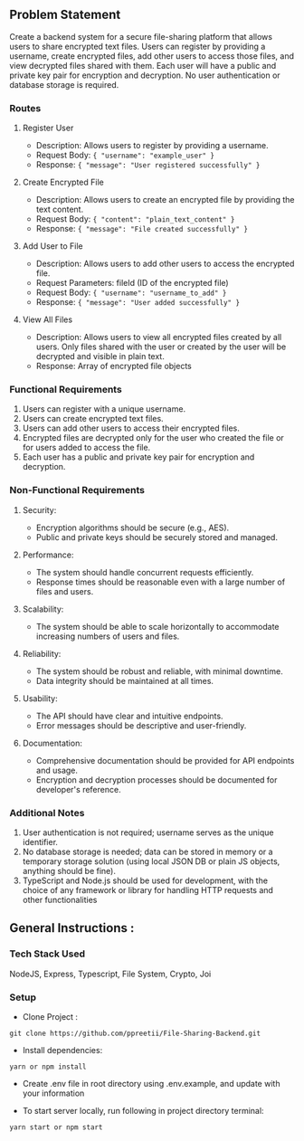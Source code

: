 ## Problem Statement
Create a backend system for a secure file-sharing platform that allows users to share encrypted
text files. Users can register by providing a username, create encrypted files, add other users to
access those files, and view decrypted files shared with them. Each user will have a public and
private key pair for encryption and decryption. No user authentication or database storage is
required.

### Routes
1. Register User
   - Description: Allows users to register by providing a username.
   - Request Body: `{ "username": "example_user" }`
   - Response: `{ "message": "User registered successfully" }`
   
2. Create Encrypted File
   - Description: Allows users to create an encrypted file by providing the text content.
   - Request Body: `{ "content": "plain_text_content" }`
   - Response: `{ "message": "File created successfully" }`
   
3. Add User to File
   - Description: Allows users to add other users to access the encrypted file.
   - Request Parameters: fileId (ID of the encrypted file)
   - Request Body: `{ "username": "username_to_add" }`
   - Response: `{ "message": "User added successfully" }`
   
4. View All Files
   - Description: Allows users to view all encrypted files created by all users. Only files shared with the user or created by the user will be decrypted and visible in plain text.
   - Response: Array of encrypted file objects

### Functional Requirements
1. Users can register with a unique username.
2. Users can create encrypted text files.
3. Users can add other users to access their encrypted files.
4. Encrypted files are decrypted only for the user who created the file or for users added to access the file.
5. Each user has a public and private key pair for encryption and decryption.

### Non-Functional Requirements
1. Security:
   - Encryption algorithms should be secure (e.g., AES).
   - Public and private keys should be securely stored and managed.
   
2. Performance:
   - The system should handle concurrent requests efficiently.
   - Response times should be reasonable even with a large number of files and users.
   
3. Scalability:
   - The system should be able to scale horizontally to accommodate increasing numbers of users and files.
   
4. Reliability:
   - The system should be robust and reliable, with minimal downtime.
   - Data integrity should be maintained at all times.
   
5. Usability:
   - The API should have clear and intuitive endpoints.
   - Error messages should be descriptive and user-friendly.
   
6. Documentation:
   - Comprehensive documentation should be provided for API endpoints and usage.
   - Encryption and decryption processes should be documented for developer's reference.

### Additional Notes
1. User authentication is not required; username serves as the unique identifier.
2. No database storage is needed; data can be stored in memory or a temporary storage
solution (using local JSON DB or plain JS objects, anything should be fine).
3. TypeScript and Node.js should be used for development, with the choice of any
framework or library for handling HTTP requests and other functionalities

## General Instructions :

### Tech Stack Used
 NodeJS, Express, Typescript, File System, Crypto, Joi

### Setup
- Clone Project : 
```
git clone https://github.com/ppreetii/File-Sharing-Backend.git
```
- Install dependencies:
```
yarn or npm install
```

- Create .env file in root directory using .env.example, and update with your information


- To start server locally, run following in project directory terminal:
```
yarn start or npm start
```